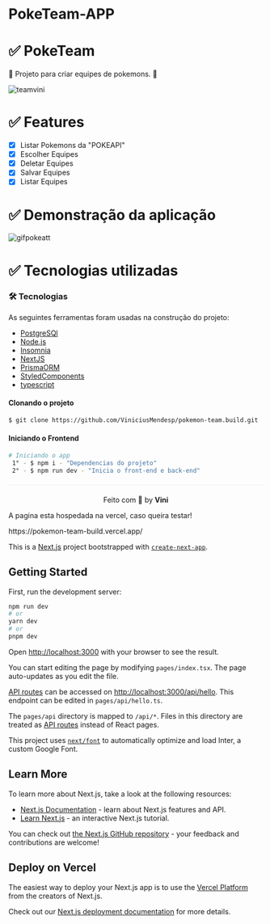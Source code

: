 # PokeTeam-APP


 # ✅ PokeTeam
 
 
   🚀 Projeto para criar equipes de pokemons. 🚀
   


![teamvini](https://user-images.githubusercontent.com/63562960/221834016-6f0ba0bd-fb55-4d06-ad48-dbc02cef5d40.png)



#  ✅ Features

- [x] Listar Pokemons da "POKEAPI"
- [x] Escolher Equipes
- [x] Deletar Equipes
- [x] Salvar Equipes
- [x] Listar Equipes  

# ✅ Demonstração da aplicação


![gifpokeatt](https://user-images.githubusercontent.com/63562960/221587455-d493934f-a9c2-4277-ae1f-0ce5dbf33631.gif)



# ✅ Tecnologias utilizadas

### 🛠 Tecnologias

As seguintes ferramentas foram usadas na construção do projeto:

- [PostgreSQl](https://www.postgresql.org/)
- [Node.js](https://nodejs.org/en/)
- [Insomnia](https://insomnia.rest/products/insomnia)
- [NextJS](https://nextjs.org/docs)
- [PrismaORM](https://www.prisma.io/)
- [StyledComponents](https://styled-components.com/)
- [typescript](https://www.typescriptlang.org/docs/)


#### Clonando o projeto
```sh
$ git clone https://github.com/ViniciusMendesp/pokemon-team.build.git
```

#### Iniciando o Frontend
```sh
# Iniciando o app
 1° - $ npm i - "Dependencias do projeto"
 2° - $ npm run dev - "Inicia o front-end e back-end"
```

<p align="center" style="margin-top: 20px; border-top: 1px solid #eee; padding-top: 20px;">Feito com 💖 by <strong> Vini </strong></p>

<p>A pagina esta hospedada na vercel, caso queira testar!</p>
https://pokemon-team-build.vercel.app/



This is a [Next.js](https://nextjs.org/) project bootstrapped with [`create-next-app`](https://github.com/vercel/next.js/tree/canary/packages/create-next-app).

## Getting Started

First, run the development server:

```bash
npm run dev
# or
yarn dev
# or
pnpm dev
```

Open [http://localhost:3000](http://localhost:3000) with your browser to see the result.

You can start editing the page by modifying `pages/index.tsx`. The page auto-updates as you edit the file.

[API routes](https://nextjs.org/docs/api-routes/introduction) can be accessed on [http://localhost:3000/api/hello](http://localhost:3000/api/hello). This endpoint can be edited in `pages/api/hello.ts`.

The `pages/api` directory is mapped to `/api/*`. Files in this directory are treated as [API routes](https://nextjs.org/docs/api-routes/introduction) instead of React pages.

This project uses [`next/font`](https://nextjs.org/docs/basic-features/font-optimization) to automatically optimize and load Inter, a custom Google Font.

## Learn More

To learn more about Next.js, take a look at the following resources:

- [Next.js Documentation](https://nextjs.org/docs) - learn about Next.js features and API.
- [Learn Next.js](https://nextjs.org/learn) - an interactive Next.js tutorial.

You can check out [the Next.js GitHub repository](https://github.com/vercel/next.js/) - your feedback and contributions are welcome!

## Deploy on Vercel

The easiest way to deploy your Next.js app is to use the [Vercel Platform](https://vercel.com/new?utm_medium=default-template&filter=next.js&utm_source=create-next-app&utm_campaign=create-next-app-readme) from the creators of Next.js.

Check out our [Next.js deployment documentation](https://nextjs.org/docs/deployment) for more details.
